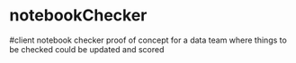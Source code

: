 # notebookChecker
#client notebook checker proof of concept for a data team where things to be checked could be updated and scored

